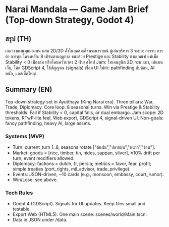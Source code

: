 # Narai Mandala — Game Jam Brief (Top-down Strategy, Godot 4)

## สรุป (TH)
เกมวางแผนมุมมองบน ผสม 2D/3D ตั้งในยุคสมเด็จพระนารายณ์ ผู้เล่นบริหาร 3 ระบบ: การรบ การค้า การทูต
โครงหลัก: 8 เทิร์นตามฤดูกาล ชนะด้วย Prestige และ Stability ตามเกณฑ์ แพ้เมื่อ Stability < 0 เมืองล่ม หรือโดนคว่ำบาตร 2 ฝ่าย
สโคป Jam: โทเคนยูนิต 2D, ระบบเบา, เล่นบนเว็บ, โค้ด GDScript 4, ใช้สัญญาณ (signals) เชื่อม UI
ไม่ทำ: pathfinding ซับซ้อน, AI หนัก, แอสเซ็ตใหญ่

## Summary (EN)
Top-down strategy set in Ayutthaya (King Narai era). Three pillars: War, Trade, Diplomacy.
Core loop: 8 seasonal turns. Win via Prestige & Stability thresholds. Fail if Stability < 0, capital falls, or dual embargo.
Jam scope: 2D tokens, RTwP-lite feel, Web export, GDScript 4, signal-driven UI. 
Non-goals: fancy pathfinding, heavy AI, large assets.

### Systems (MVP)
- Turn: current_turn 1..8, seasons rotate ["ต้นฝน","ปลายฝน","หนาว","ร้อน"].
- Market: goods = [rice, timber, tin, hides, sappan, silver], ±10% drift per turn, event modifiers allowed.
- Diplomacy: factions = dutch, fr, persia; metrics = favor, fear, profit; simple treaties (port_rights, mil_advisor, trade_privilege).
- Events: JSON-driven, ~10 cards (e.g., monsoon, embassy, court_rumor).
- Win/Lose: see above.

### Tech Rules
- Godot 4 (GDScript). Signals for UI updates. Keep files small and testable.
- Export Web (HTML5). One main scene: scenes/world/Main.tscn.
- Data in JSON under /data.
